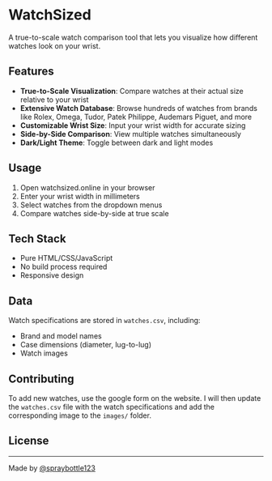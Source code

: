 # WatchSized

A true-to-scale watch comparison tool that lets you visualize how different watches look on your wrist.

## Features

- **True-to-Scale Visualization**: Compare watches at their actual size relative to your wrist
- **Extensive Watch Database**: Browse hundreds of watches from brands like Rolex, Omega, Tudor, Patek Philippe, Audemars Piguet, and more
- **Customizable Wrist Size**: Input your wrist width for accurate sizing
- **Side-by-Side Comparison**: View multiple watches simultaneously
- **Dark/Light Theme**: Toggle between dark and light modes

## Usage

1. Open watchsized.online in your browser
2. Enter your wrist width in millimeters
3. Select watches from the dropdown menus
4. Compare watches side-by-side at true scale

## Tech Stack

- Pure HTML/CSS/JavaScript
- No build process required
- Responsive design

## Data

Watch specifications are stored in `watches.csv`, including:
- Brand and model names
- Case dimensions (diameter, lug-to-lug)
- Watch images

## Contributing

To add new watches, use the google form on the website. I will then update the `watches.csv` file with the watch specifications and add the corresponding image to the `images/` folder.

## License

---

Made by [@spraybottle123](https://github.com/spraytechtips)
